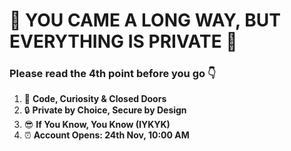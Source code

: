 # 🚧 YOU CAME A LONG WAY, BUT EVERYTHING IS PRIVATE 🚧  
### Please read the 4th point before you go 👇  

1. 🚀 **Code, Curiosity & Closed Doors**  
2. 🔒 **Private by Choice, Secure by Design**  
3. 😎 **If You Know, You Know (IYKYK)**  
4. ⏰ **Account Opens: 24th Nov, 10:00 AM**  
